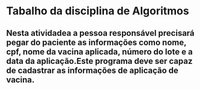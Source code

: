 # Tabalho da disciplina de Algoritmos

## Nesta atividadea a pessoa responsável precisará pegar do paciente as informações como nome, cpf, nome da vacina aplicada, número do lote e a data da aplicação.Este programa deve ser capaz de cadastrar as informações de aplicação de vacina.
